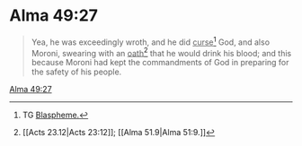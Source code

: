 # Alma 49:27

> Yea, he was exceedingly wroth, and he did <u>curse</u>[^a] God, and also Moroni, swearing with an <u>oath</u>[^b] that he would drink his blood; and this because Moroni had kept the commandments of God in preparing for the safety of his people.

[Alma 49:27](https://www.churchofjesuschrist.org/study/scriptures/bofm/alma/49?lang=eng&id=p27#p27)


[^a]: TG [Blaspheme.](https://www.churchofjesuschrist.org/study/scriptures/tg/blaspheme?lang=eng)
[^b]: [[Acts 23.12|Acts 23:12]]; [[Alma 51.9|Alma 51:9.]]
